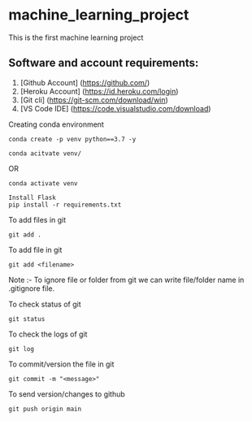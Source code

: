 # machine_learning_project
This is the first machine learning project

## Software and account requirements:

1. [Github Account] (https://github.com/)
2. [Heroku Account] (https://id.heroku.com/login)
3. [Git cli] (https://git-scm.com/download/win)
4. [VS Code IDE] (https://code.visualstudio.com/download)

Creating conda environment
```
conda create -p venv python==3.7 -y
```
```
conda acitvate venv/
```
OR
```
conda activate venv
```
```
Install Flask
pip install -r requirements.txt
```

To add files in git
```
git add .
```
To add file in git
```
git add <filename>
```

Note :- To ignore file or folder from git we can write file/folder name in .gitignore file.

To check status of git
```
git status
```

To check the logs of git
```
git log
```
To commit/version the file in git
```
git commit -m "<message>"
```
To send version/changes to github
```
git push origin main
```






